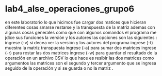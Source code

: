 # lab4_alse_operaciones_grupo6
en este laboratorio lo que hicimos fue cargar dos matices que hicieran diferentes cosas smarse restarse y la transpuesta de la matriz ademas con algunas cosas generales como que con algunos comandos el programa me jdice sus funciones la versión  y los autores las opciones son las siguientes :
ingrese (-v) si decea ver la versión y los autores del programa
ingrese (-t) muestra la matriz transpuesta
ingrese (-a) para sumar dos matrices 
ingrese (-r) para restar las dos matrices
ingrese (-w) para guardar el resultado de la operación en un archivo CSV
lo que hace  es resibir las dos matrices como argumentos  las matrices son el segundo y tercer argumento que se ingresa  seguido de la operación y si se guarda o no la matriz .
